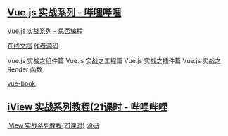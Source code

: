 ## [Vue.js 实战系列 - 哔哩哔哩](https://www.bilibili.com/video/BV1rs411u75R?spm_id_from=333.337.search-card.all.click&vd_source=0efa2f40d2b0373aa1de4b8c7c1a372f)

[Vue.js 实战系列 - 思否编程](https://ke.segmentfault.com/course/1650000011074057#nav-section-list-title)

[在线文档](https://ke.segmentfault.com/course/1650000011074057/section/1500000009448056)
[作者源码](https://github.com/icarusion/vue-book)

Vue.js 实战之组件篇
Vue.js 实战之工程篇
Vue.js 实战之插件篇
Vue.js 实战之 Render 函数

[vue-book](https://github.com/icarusion/vue-book)


## [iView 实战系列教程(21课时 - 哔哩哔哩](https://www.bilibili.com/video/BV1Qv411L7Gs?spm_id_from=333.337.search-card.all.click&vd_source=0efa2f40d2b0373aa1de4b8c7c1a372f)
[iView 实战系列教程(21课时)](https://ke.segmentfault.com/course/1650000016424063)
[源码](https://ke.segmentfault.com/course/1650000016424063/section/1500000016418151)